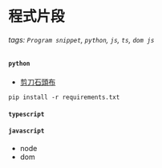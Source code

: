 # 程式片段

###### tags: `Program snippet`, `python`, `js`, `ts`, `dom js`

#### `python`

- [剪刀石頭布](/)

```cmd=
pip install -r requirements.txt
```

#### `typescript`

#### `javascript`

- node
- dom
